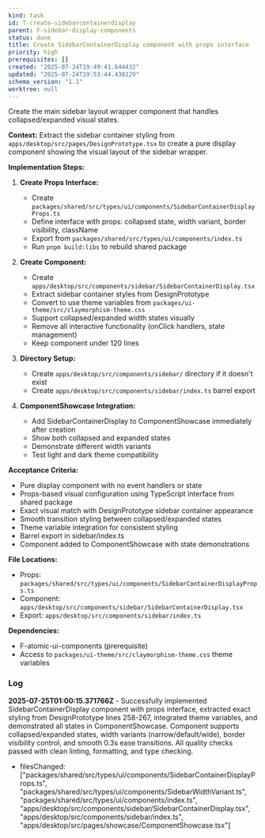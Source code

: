 ```yaml
---
kind: task
id: T-create-sidebarcontainerdisplay
parent: F-sidebar-display-components
status: done
title: Create SidebarContainerDisplay component with props interface
priority: high
prerequisites: []
created: "2025-07-24T19:49:41.644432"
updated: "2025-07-24T19:53:44.430229"
schema_version: "1.1"
worktree: null
---
```


Create the main sidebar layout wrapper component that handles collapsed/expanded visual states.

**Context:**
Extract the sidebar container styling from `apps/desktop/src/pages/DesignPrototype.tsx` to create a pure display component showing the visual layout of the sidebar wrapper.

**Implementation Steps:**

1. **Create Props Interface:**
   - Create `packages/shared/src/types/ui/components/SidebarContainerDisplayProps.ts`
   - Define interface with props: collapsed state, width variant, border visibility, className
   - Export from `packages/shared/src/types/ui/components/index.ts`
   - Run `pnpm build:libs` to rebuild shared package

2. **Create Component:**
   - Create `apps/desktop/src/components/sidebar/SidebarContainerDisplay.tsx`
   - Extract sidebar container styles from DesignPrototype
   - Convert to use theme variables from `packages/ui-theme/src/claymorphism-theme.css`
   - Support collapsed/expanded width states visually
   - Remove all interactive functionality (onClick handlers, state management)
   - Keep component under 120 lines

3. **Directory Setup:**
   - Create `apps/desktop/src/components/sidebar/` directory if it doesn't exist
   - Create `apps/desktop/src/components/sidebar/index.ts` barrel export

4. **ComponentShowcase Integration:**
   - Add SidebarContainerDisplay to ComponentShowcase immediately after creation
   - Show both collapsed and expanded states
   - Demonstrate different width variants
   - Test light and dark theme compatibility

**Acceptance Criteria:**

- Pure display component with no event handlers or state
- Props-based visual configuration using TypeScript interface from shared package
- Exact visual match with DesignPrototype sidebar container appearance
- Smooth transition styling between collapsed/expanded states
- Theme variable integration for consistent styling
- Barrel export in sidebar/index.ts
- Component added to ComponentShowcase with state demonstrations

**File Locations:**

- Props: `packages/shared/src/types/ui/components/SidebarContainerDisplayProps.ts`
- Component: `apps/desktop/src/components/sidebar/SidebarContainerDisplay.tsx`
- Export: `apps/desktop/src/components/sidebar/index.ts`

**Dependencies:**

- F-atomic-ui-components (prerequisite)
- Access to `packages/ui-theme/src/claymorphism-theme.css` theme variables

### Log

**2025-07-25T01:00:15.371766Z** - Successfully implemented SidebarContainerDisplay component with props interface, extracted exact styling from DesignPrototype lines 258-267, integrated theme variables, and demonstrated all states in ComponentShowcase. Component supports collapsed/expanded states, width variants (narrow/default/wide), border visibility control, and smooth 0.3s ease transitions. All quality checks passed with clean linting, formatting, and type checking.

- filesChanged: ["packages/shared/src/types/ui/components/SidebarContainerDisplayProps.ts", "packages/shared/src/types/ui/components/SidebarWidthVariant.ts", "packages/shared/src/types/ui/components/index.ts", "apps/desktop/src/components/sidebar/SidebarContainerDisplay.tsx", "apps/desktop/src/components/sidebar/index.ts", "apps/desktop/src/pages/showcase/ComponentShowcase.tsx"]
